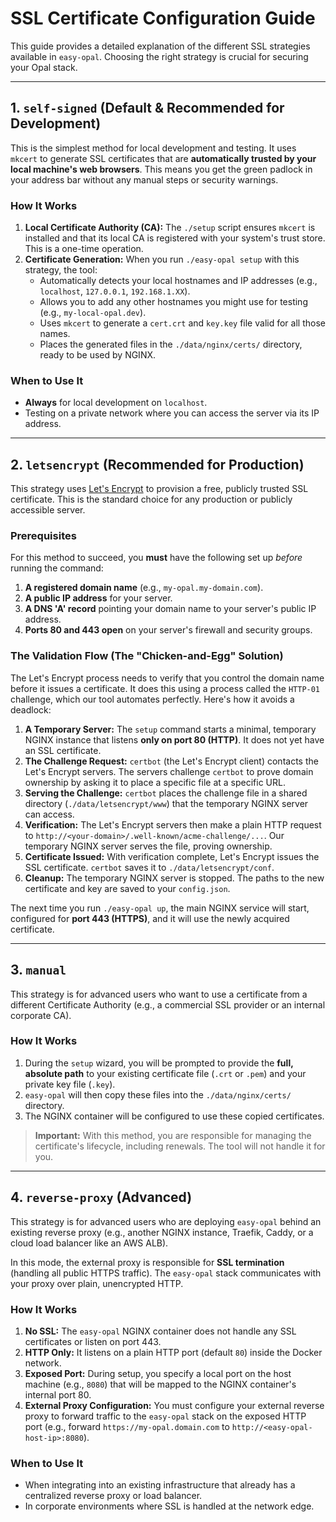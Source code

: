 # SSL Certificate Configuration Guide

This guide provides a detailed explanation of the different SSL strategies available in `easy-opal`. Choosing the right strategy is crucial for securing your Opal stack.

---

## 1. `self-signed` (Default & Recommended for Development)

This is the simplest method for local development and testing. It uses `mkcert` to generate SSL certificates that are **automatically trusted by your local machine's web browsers**. This means you get the green padlock in your address bar without any manual steps or security warnings.

### How It Works

1.  **Local Certificate Authority (CA):** The `./setup` script ensures `mkcert` is installed and that its local CA is registered with your system's trust store. This is a one-time operation.
2.  **Certificate Generation:** When you run `./easy-opal setup` with this strategy, the tool:
    -   Automatically detects your local hostnames and IP addresses (e.g., `localhost`, `127.0.0.1`, `192.168.1.XX`).
    -   Allows you to add any other hostnames you might use for testing (e.g., `my-local-opal.dev`).
    -   Uses `mkcert` to generate a `cert.crt` and `key.key` file valid for all those names.
    -   Places the generated files in the `./data/nginx/certs/` directory, ready to be used by NGINX.

### When to Use It

-   **Always** for local development on `localhost`.
-   Testing on a private network where you can access the server via its IP address.

---

## 2. `letsencrypt` (Recommended for Production)

This strategy uses [Let's Encrypt](https://letsencrypt.org/) to provision a free, publicly trusted SSL certificate. This is the standard choice for any production or publicly accessible server.

### Prerequisites

For this method to succeed, you **must** have the following set up *before* running the command:

1.  **A registered domain name** (e.g., `my-opal.my-domain.com`).
2.  **A public IP address** for your server.
3.  **A DNS 'A' record** pointing your domain name to your server's public IP address.
4.  **Ports 80 and 443 open** on your server's firewall and security groups.

### The Validation Flow (The "Chicken-and-Egg" Solution)

The Let's Encrypt process needs to verify that you control the domain name before it issues a certificate. It does this using a process called the `HTTP-01` challenge, which our tool automates perfectly. Here's how it avoids a deadlock:

1.  **A Temporary Server:** The `setup` command starts a minimal, temporary NGINX instance that listens **only on port 80 (HTTP)**. It does not yet have an SSL certificate.
2.  **The Challenge Request:** `certbot` (the Let's Encrypt client) contacts the Let's Encrypt servers. The servers challenge `certbot` to prove domain ownership by asking it to place a specific file at a specific URL.
3.  **Serving the Challenge:** `certbot` places the challenge file in a shared directory (`./data/letsencrypt/www`) that the temporary NGINX server can access.
4.  **Verification:** The Let's Encrypt servers then make a plain HTTP request to `http://<your-domain>/.well-known/acme-challenge/...`. Our temporary NGINX server serves the file, proving ownership.
5.  **Certificate Issued:** With verification complete, Let's Encrypt issues the SSL certificate. `certbot` saves it to `./data/letsencrypt/conf`.
6.  **Cleanup:** The temporary NGINX server is stopped. The paths to the new certificate and key are saved to your `config.json`.

The next time you run `./easy-opal up`, the main NGINX service will start, configured for **port 443 (HTTPS)**, and it will use the newly acquired certificate.

---

## 3. `manual`

This strategy is for advanced users who want to use a certificate from a different Certificate Authority (e.g., a commercial SSL provider or an internal corporate CA).

### How It Works

1.  During the `setup` wizard, you will be prompted to provide the **full, absolute path** to your existing certificate file (`.crt` or `.pem`) and your private key file (`.key`).
2.  `easy-opal` will then copy these files into the `./data/nginx/certs/` directory.
3.  The NGINX container will be configured to use these copied certificates.

> **Important:** With this method, you are responsible for managing the certificate's lifecycle, including renewals. The tool will not handle it for you.

---

## 4. `reverse-proxy` (Advanced)

This strategy is for advanced users who are deploying `easy-opal` behind an existing reverse proxy (e.g., another NGINX instance, Traefik, Caddy, or a cloud load balancer like an AWS ALB).

In this mode, the external proxy is responsible for **SSL termination** (handling all public HTTPS traffic). The `easy-opal` stack communicates with your proxy over plain, unencrypted HTTP.

### How It Works

1.  **No SSL:** The `easy-opal` NGINX container does not handle any SSL certificates or listen on port 443.
2.  **HTTP Only:** It listens on a plain HTTP port (default `80`) inside the Docker network.
3.  **Exposed Port:** During setup, you specify a local port on the host machine (e.g., `8080`) that will be mapped to the NGINX container's internal port 80.
4.  **External Proxy Configuration:** You must configure your external reverse proxy to forward traffic to the `easy-opal` stack on the exposed HTTP port (e.g., forward `https://my-opal.domain.com` to `http://<easy-opal-host-ip>:8080`).

### When to Use It

-   When integrating into an existing infrastructure that already has a centralized reverse proxy or load balancer.
-   In corporate environments where SSL is handled at the network edge. 